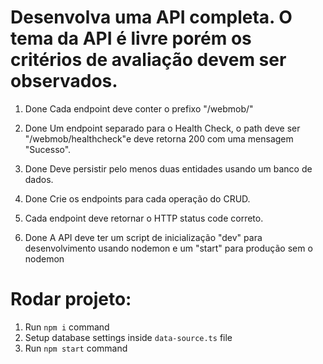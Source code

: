 # Desenvolva uma API completa. O tema da API é livre porém os critérios de avaliação devem ser observados.

1. Done Cada endpoint deve conter o prefixo "/webmob/"
2. Done Um endpoint separado para o Health Check, o path deve ser "/webmob/healthcheck"e deve retorna 200 com uma mensagem "Sucesso".
3. Done Deve persistir pelo menos duas entidades usando um banco de dados.
4. Done Crie os endpoints para cada operação do CRUD.

5. Cada endpoint deve retornar o HTTP status code correto.

6. Done A API deve ter um script de inicialização "dev" para desenvolvimento usando nodemon e um "start" para produção sem o nodemon

# Rodar projeto:

1. Run `npm i` command
2. Setup database settings inside `data-source.ts` file
3. Run `npm start` command
